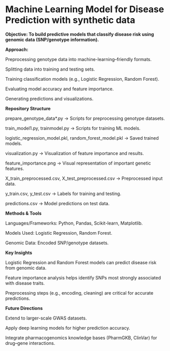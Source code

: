 # Machine Learning Model for Disease Prediction with synthetic data

**Objective: To build predictive models that classify disease risk using genomic data (SNP/genotype information).**

**Approach:**

Preprocessing genotype data into machine-learning–friendly formats.

Splitting data into training and testing sets.

Training classification models (e.g., Logistic Regression, Random Forest).

Evaluating model accuracy and feature importance.

Generating predictions and visualizations.

**Repository Structure**

prepare_genotype_data*.py → Scripts for preprocessing genotype datasets.

train_model1.py, trainmodel.py → Scripts for training ML models.

logistic_regression_model.pkl, random_forest_model.pkl → Saved trained models.

visualization.py → Visualization of feature importance and results.

feature_importance.png → Visual representation of important genetic features.

X_train_preprocessed.csv, X_test_preprocessed.csv → Preprocessed input data.

y_train.csv, y_test.csv → Labels for training and testing.

predictions.csv → Model predictions on test data.

**Methods & Tools**

Languages/Frameworks: Python, Pandas, Scikit-learn, Matplotlib.

Models Used: Logistic Regression, Random Forest.

Genomic Data: Encoded SNP/genotype datasets.

**Key Insights**

Logistic Regression and Random Forest models can predict disease risk from genomic data.

Feature importance analysis helps identify SNPs most strongly associated with disease traits.

Preprocessing steps (e.g., encoding, cleaning) are critical for accurate predictions.

**Future Directions**

Extend to larger-scale GWAS datasets.

Apply deep learning models for higher prediction accuracy.

Integrate pharmacogenomics knowledge bases (PharmGKB, ClinVar) for drug–gene interactions.
